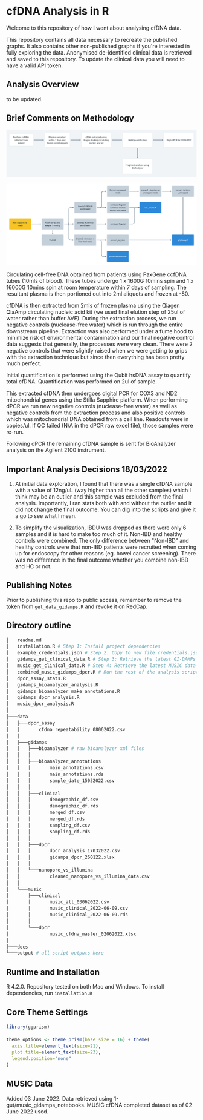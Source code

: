 # cfDNA Analysis in R

Welcome to this repository of how I went about analysing cfDNA data.

This repository contains all data necessary to recreate the published graphs. It also contains other non-published graphs if you're interested in fully exploring the data. Anonymised de-identified clinical data is retrieved and saved to this repository. To update the clinical data you will need to have a valid API token.

## Analysis Overview

to be updated.

## Brief Comments on Methodology

![Workflow](docs/workflow.png)

![Bioinformatics](docs/cfdna_data_processing_overview.png)

Circulating cell-free DNA obtained from patients using PaxGene ccfDNA tubes (10mls of blood). These tubes undergo 1 x 1600G 10mins spin and 1 x 16000G 10mins spin at room temperature within 7 days of sampling. The resultant plasma is then portioned out into 2ml aliquots and frozen at -80.

cfDNA is then extracted from 2mls of frozen plasma using the Qiagen QiaAmp circulating nucleic acid kit (we used final elution step of 25ul of water rather than buffer AVE). During the extraction process, we run negative controls (nuclease-free water) which is run through the entire downstream pipeline. Extraction was also performed under a fume hood to minimize risk of environmental contamination and our final negative control data suggests that generally, the processes were very clean. There were 2 negative controls that were slightly raised when we were getting to grips with the extraction technique but since then everything has been pretty much perfect.

Initial quantification is performed using the Qubit hsDNA assay to quantify total cfDNA. Quantification was performed on 2ul of sample.

This extracted cfDNA then undergoes digital PCR for COX3 and ND2 mitochondrial genes using the Stilla Sapphire platform. When performing dPCR we run new negative controls (nuclease-free water) as well as negative controls from the extraction process and also positive controls which was mitochondrial DNA obtained from a cell line. Readouts were in copies/ul. If QC failed (N/A in the dPCR raw excel file), those samples were re-run.

Following dPCR the remaining cfDNA sample is sent for BioAnalyzer analysis on the Agilent 2100 instrument.

## Important Analysis Decisions 18/03/2022

1. At initial data exploration, I found that there was a single cfDNA sample with a value of 12ng/uL (way higher than all the other samples) which I think may be an outlier and this sample was excluded from the final analysis. Importantly, I ran stats both with and without the outlier and it did not change the final outcome. You can dig into the scripts and give it a go to see what I mean.

2. To simplify the visualization, IBDU was dropped as there were only 6 samples and it is hard to make too much of it. Non-IBD and healthy controls were combined. The only difference between "Non-IBD" and healthy controls were that non-IBD patients were recruited when coming up for endoscopy for other reasons (eg. bowel cancer screening). There was no difference in the final outcome whether you combine non-IBD and HC or not.

## Publishing Notes

Prior to publishing this repo to public access, remember to remove the token from `get_data_gidamps.R` and revoke it on RedCap.

## Directory outline

```sh
│   readme.md
│   installation.R # Step 1: Install project dependencies
│   example_credentials.json # Step 2: Copy to new file credentials.json and fill in with access keys.
│   gidamps_get_clinical_data.R # Step 3: Retrieve the latest GI-DAMPs data
│   music_get_clinical_data.R # Step 4: Retrieve the latest MUSIC data
│   combined_music_gidamps_dpcr.R # Run the rest of the analysis scripts
│   dpcr_assay_stats.R
│   gidamps_bioanalyzer_analysis.R
│   gidamps_bioanalyzer_make_annotations.R
│   gidamps_dpcr_analysis.R
│   music_dpcr_analysis.R
│
├───data
│   ├───dpcr_assay
│   │       cfdna_repeatability_08062022.csv
│   │
│   ├───gidamps
│   │   ├───bioanalyzer # raw bioanalyzer xml files
│   │   │
│   │   ├───bioanalyzer_annotations
│   │   │       main_annotations.csv
│   │   │       main_annotations.rds
│   │   │       sample_date_15032022.csv
│   │   │
│   │   ├───clinical
│   │   │       demographic_df.csv
│   │   │       demographic_df.rds
│   │   │       merged_df.csv
│   │   │       merged_df.rds
│   │   │       sampling_df.csv
│   │   │       sampling_df.rds
│   │   │
│   │   ├───dpcr
│   │   │       dpcr_analysis_17032022.csv
│   │   │       gidamps_dpcr_260122.xlsx
│   │   │
│   │   └───nanopore_vs_illumina
│   │           cleaned_nanopore_vs_illumina_data.csv
│   │
│   └───music
│       ├───clinical
│       │       music_all_03062022.csv
│       │       music_clinical_2022-06-09.csv
│       │       music_clinical_2022-06-09.rds
│       │
│       └───dpcr
│               music_cfdna_master_02062022.xlsx
│
├───docs
└───output # all script outputs here
```

## Runtime and Installation

R 4.2.0. Repository tested on both Mac and Windows.
To install dependencies, run `installation.R`

## Core Theme Settings

```R
library(ggprism)

theme_options <- theme_prism(base_size = 16) + theme(
  axis.title=element_text(size=21),
  plot.title=element_text(size=23),
  legend.position="none"
)
```

## MUSIC Data

Added 03 June 2022. Data retrieved using 1-gut/music_gidamps_notebooks.
MUSIC cfDNA completed dataset as of 02 June 2022 used.
